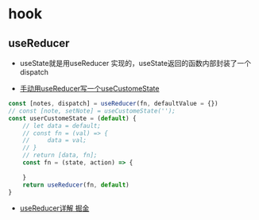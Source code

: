 # hook

## useReducer

- useState就是用useReducer 实现的，useState返回的函数内部封装了一个dispatch

- [手动用useReducer写一个useCustomeState](https://zhuanlan.zhihu.com/p/336837522)

```js
const [notes, dispatch] = useReducer(fn, defaultValue = {})
// const [note, setNote] = useCustomeState('');
const userCustomeState = (default) {
    // let data = default;
    // const fn = (val) => {
    //     data = val;
    // }
    // return [data, fn];
    const fn = (state, action) => {
        
    }
    return useReducer(fn, default)
}
```

- [useReducer详解 掘金](https://juejin.cn/post/6844903869604986888)